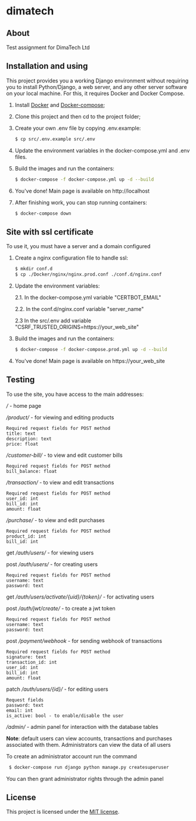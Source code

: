 # dimatech

## About

Test assignment for DimaTech Ltd

## Installation and using

This project provides you a working Django environment without requiring you to install Python/Django, a web server, and any other server software on your local machine. For this, it requires Docker and Docker Compose.

1. Install [Docker](https://docs.docker.com/engine/installation/) and [Docker-compose](https://docs.docker.com/compose/install/);

2. Clone this project and then cd to the project folder;

3. Create your own .env file by copying .env.example:
    ```sh
    $ cp src/.env.example src/.env
    ```

4. Update the environment variables in the docker-compose.yml and .env files.

5. Build the images and run the containers:
     ```sh
    $ docker-compose -f docker-compose.yml up -d --build
    ```

6. You've done! Main page is available on http://localhost

7. After finishing work, you can stop running containers:
    ```sh
    $ docker-compose down
    ```

## Site with ssl certificate

To use it, you must have a server and a domain configured

1. Create a nginx configuration file to handle ssl:
    ```sh
    $ mkdir conf.d
    $ cp ./Docker/nginx/nginx.prod.conf ./conf.d/nginx.conf
    ```

2. Update the environment variables:

    2.1.  In the docker-compose.yml variable "CERTBOT_EMAIL"

    2.2. In the conf.d/nginx.conf variable "server_name"
    
    2.3 In the src/.env add variable "CSRF_TRUSTED_ORIGINS=https://your_web_site"

3. Build the images and run the containers:
     ```sh
    $ docker-compose -f docker-compose.prod.yml up -d --build
    ```

4. You've done! Main page is available on https://your_web_site

## Testing

To use the site, you have access to the main addresses:

*/* - home page

*/product/* - for viewing and editing products

   ```
   Required request fields for POST method
   title: text
   description: text
   price: float
   ```

*/customer-bill/* - to view and edit customer bills

   ```
   Required request fields for POST method
   bill_balance: float
   ```

*/transaction/* - to view and edit transactions

   ```
   Required request fields for POST method
   user_id: int
   bill_id: int
   amount: float
   ```

*/purchase/* - to view and edit purchases

   ```
   Required request fields for POST method
   product_id: int
   bill_id: int
   ```

get */auth/users/* - for viewing users

post */auth/users/* - for creating users

   ```
   Required request fields for POST method
   username: text
   password: text
   ```

get */auth/users/activate/{uid}/{token}/* - for activating users

post */auth/jwt/create/* - to create a jwt token

   ```
   Required request fields for POST method
   username: text
   password: text
   ```

post */payment/webhook* - for sending webhook of transactions

   ```
   Required request fields for POST method
   signature: text
   transaction_id: int
   user_id: int
   bill_id: int
   amount: float
   ```

patch */auth/users/{id}/* - for editing users
   ```
   Request fields
   password: text
   email: int
   is_active: bool - to enable/disable the user
   ```

*/admin/* - admin panel for interaction with the database tables

**Note**: default users can view accounts, transactions and purchases associated with them. Administrators can view the data of all users

To create an administrator account run the command
   ```sh
    $ docker-compose run django python manage.py createsuperuser
   ```

You can then grant administrator rights through the admin panel

## License

This project is licensed under the [MIT license](LICENSE).
